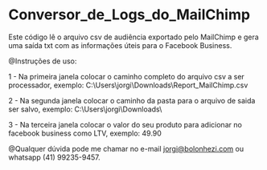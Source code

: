 # Conversor_de_Logs_do_MailChimp
Este código lê o arquivo csv de audiência exportado pelo MailChimp e gera uma saída txt com as informações úteis para o Facebook Business.

@Instruções de uso:

1 - Na primeira janela colocar o caminho completo do arquivo csv a ser processador, exemplo: C:\Users\jorgi\Downloads\Report_MailChimp.csv

2 - Na segunda janela colocar o caminho da pasta para o arquivo de saida ser salvo, exemplo: C:\Users\jorgi\Downloads\

3 - Na terceira janela colocar o valor do seu produto para adicionar no facebook business como LTV, exemplo: 49.90

@Qualquer dúvida pode me chamar no e-mail jorgi@bolonhezi.com ou whatsapp (41) 99235-9457.
